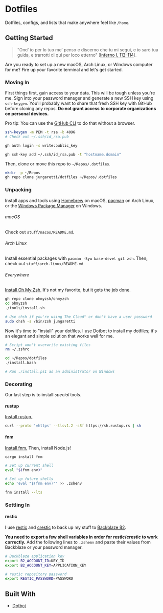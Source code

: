 # Dotfiles

Dotfiles, configs, and lists that make anywhere feel like `/home`.

## Getting Started

> "Ond’ io per lo tuo me’ penso e discerno che tu mi segui, e io sarò tua guida, e trarrotti di qui per loco etterno" ([Inferno I, 112-114](https://digitaldante.columbia.edu/dante/divine-comedy/inferno/inferno-1/)).

Are you ready to set up a new macOS, Arch Linux, or Windows computer for me? Fire up your favorite terminal and let's get started.

### Moving In

First things first, gain access to your data. This will be tough unless you're me. Sign into your password manager and generate a new SSH key using `ssh-keygen`. You'll probably want to share that fresh SSH key with GitHub before cloning any repos. **Do not grant access to corporate organizations on personal devices.**

Pro tip: You can use the [GitHub CLI](https://cli.github.com/manual/) to do that without a browser.

```bash
ssh-keygen -m PEM -t rsa -b 4096
# Check out ~/.ssh/id_rsa.pub

gh auth login -s write:public_key

gh ssh-key add ~/.ssh/id_rsa.pub -t "hostname.domain"
```

Then, clone or move this repo to `~/Repos/.dotfiles`.

```bash
mkdir -p ~/Repos
gh repo clone jungaretti/dotfiles ~/Repos/.dotfiles
```

### Unpacking

Install apps and tools using [Homebrew](https://github.com/Homebrew/brew) on macOS, [pacman](https://wiki.archlinux.org/index.php/Pacman) on Arch Linux, or the [Windows Package Manager](https://docs.microsoft.com/en-us/windows/package-manager/) on Windows.

###### macOS

Check out `stuff/macos/README.md`.

###### Arch Linux

Install essential packages with `pacman -Syu base-devel git zsh`. Then, check out `stuff/arch-linux/README.md`.

###### Everywhere

[Install Oh My Zsh.](https://ohmyz.sh/) It's not my favorite, but it gets the job done.

```bash
gh repo clone ohmyzsh/ohmyzsh
cd ohmyzsh
./tools/install.sh

# Use chsh if you're using The Cloud™ or don't have a user password
sudo chsh -s /bin/zsh jungaretti
```

Now it's time to "install" your dotfiles. I use Dotbot to install my dotfiles; it's an elegant and simple solution that works well for me.

```bash
# Script won't overwrite existing files
rm ~/.zshrc

cd ~/Repos/dotfiles
./install.bash

# Run ./install.ps1 as an administrator on Windows
```

### Decorating

Our last step is to install _special_ tools.

#### rustup

[Install rustup.](https://rustup.rs/)

```bash
curl --proto '=https' --tlsv1.2 -sSf https://sh.rustup.rs | sh
```

#### fnm

[Install fnm.](https://github.com/Schniz/fnm) Then, install Node.js!

```bash
cargo install fnm

# Set up current shell
eval "$(fnm env)"

# Set up future shells
echo 'eval "$(fnm env)"' >> .zshenv

fnm install --lts
```

### Settling In

#### restic

I use [restic](https://github.com/restic/restic) and [crestic](https://github.com/nils-werner/crestic) to back up my stuff to [Backblaze B2](https://www.backblaze.com/b2/cloud-storage.html).

**You need to export a few shell variables in order for restic/crestic to work correctly.** Add the following lines to `.zshenv` and paste their values from Backblaze or your password manager.

```bash
# Backblaze application key
export B2_ACCOUNT_ID=KEY_ID
export B2_ACCOUNT_KEY=APPLICATION_KEY

# restic repository password
export RESTIC_PASSWORD=PASSWORD
```

## Built With

- [Dotbot](https://github.com/anishathalye/dotbot)
